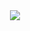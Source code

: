 <div align="center">
  <a href="#">
    <img src="https://github-readme-stats.vercel.app/api?username=spavatii&show_icons=true">
  </a>
</div>
